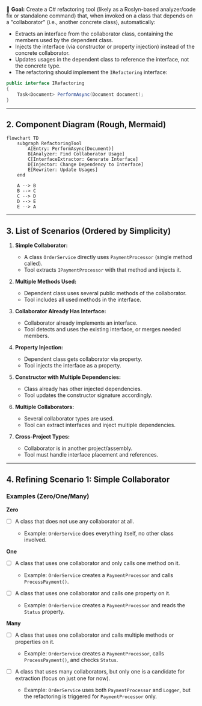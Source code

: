 📝 **Goal:**
Create a C# refactoring tool (likely as a Roslyn-based analyzer/code fix or standalone command) that, when invoked on a class that depends on a "collaborator" (i.e., another concrete class), automatically:

* Extracts an interface from the collaborator class, containing the members used by the dependent class.
* Injects the interface (via constructor or property injection) instead of the concrete collaborator.
* Updates usages in the dependent class to reference the interface, not the concrete type.
* The refactoring should implement the `IRefactoring` interface:

```csharp
public interface IRefactoring
{
    Task<Document> PerformAsync(Document document);
}
```

---

## 2. Component Diagram (Rough, Mermaid)

```mermaid
flowchart TD
    subgraph RefactoringTool
        A[Entry: PerformAsync(Document)]
        B[Analyzer: Find Collaborator Usage]
        C[InterfaceExtractor: Generate Interface]
        D[Injector: Change Dependency to Interface]
        E[Rewriter: Update Usages]
    end

    A --> B
    B --> C
    C --> D
    D --> E
    E --> A
```

---

## 3. List of Scenarios (Ordered by Simplicity)

1. **Simple Collaborator:**

   * A class `OrderService` directly uses `PaymentProcessor` (single method called).
   * Tool extracts `IPaymentProcessor` with that method and injects it.

2. **Multiple Methods Used:**

   * Dependent class uses several public methods of the collaborator.
   * Tool includes all used methods in the interface.

3. **Collaborator Already Has Interface:**

   * Collaborator already implements an interface.
   * Tool detects and uses the existing interface, or merges needed members.

4. **Property Injection:**

   * Dependent class gets collaborator via property.
   * Tool injects the interface as a property.

5. **Constructor with Multiple Dependencies:**

   * Class already has other injected dependencies.
   * Tool updates the constructor signature accordingly.

6. **Multiple Collaborators:**

   * Several collaborator types are used.
   * Tool can extract interfaces and inject multiple dependencies.

7. **Cross-Project Types:**

   * Collaborator is in another project/assembly.
   * Tool must handle interface placement and references.

---

## 4. Refining Scenario 1: Simple Collaborator

### Examples (Zero/One/Many)

**Zero**

- [ ] A class that does not use any collaborator at all.

  * Example: `OrderService` does everything itself, no other class involved.

**One**

- [ ] A class that uses one collaborator and only calls one method on it.

  * Example: `OrderService` creates a `PaymentProcessor` and calls `ProcessPayment()`.
- [ ] A class that uses one collaborator and calls one property on it.

  * Example: `OrderService` creates a `PaymentProcessor` and reads the `Status` property.

**Many**

- [ ] A class that uses one collaborator and calls multiple methods or properties on it.

  * Example: `OrderService` creates a `PaymentProcessor`, calls `ProcessPayment()`, and checks `Status`.
- [ ] A class that uses many collaborators, but only one is a candidate for extraction (focus on just one for now).

  * Example: `OrderService` uses both `PaymentProcessor` and `Logger`, but the refactoring is triggered for `PaymentProcessor` only.

